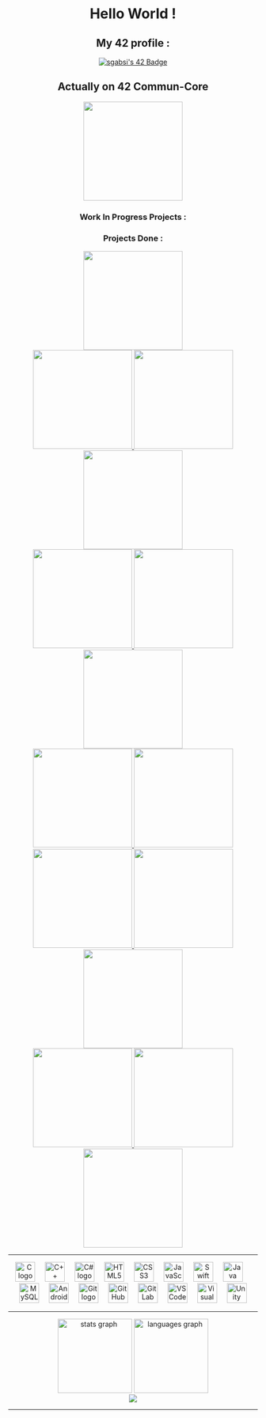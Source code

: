 <h1 align="center">Hello World ! </h1>

<h2 align="center">My 42 profile : </h2>

<div align="center">
  <a href="https://profile.intra.42.fr/users/sgabsi">  
    <img src="https://badge.mediaplus.ma/darkblue/sgabsi?1337Badge=off&UM6P=off" alt="sgabsi's 42 Badge" />
  </a>
</div>

<h2 align="center">Actually on 42 Commun-Core</h2>


<div align="center">
  <img height="200" src="./imgs/badges/common_coren.png" />
</div>

<h3 align="center">Work In Progress Projects :</h3>

<div align="center">
  
</div>

<h3 align="center">Projects Done :</h3>

<div align="center">
  <a href="https://github.com/sayfallahgabsi/libft">
    <img height="200" src="./imgs/badges/libftm.png" />
  </a>
</div>

<div align="center">
  <a href="https://github.com/sayfallahgabsi/ft_printf">
    <img height="200" src="./imgs/badges/ft_printfe.png" />
  </a>
  <a href="https://github.com/sayfallahgabsi/gnl-42">
    <img height="200" src="./imgs/badges/get_next_linem.png" />
  </a>
  <img height="200" src="./imgs/badges/born2beroote.png" />
</div>

<div align="center">
  <a href="https://github.com/sayfallahgabsi/push_swap">
    <img height="200" src="./imgs/badges/push_swape.png" />
  </a>
  <a href="https://github.com/sayfallahgabsi/so_long">
    <img height="200" src="./imgs/badges/so_longm.png" />
  </a>
  <a href="https://github.com/sayfallahgabsi/Minitalk">
    <img height="200" src="./imgs/badges/minitalkm.png" />
  </a>
</div>

<div align="center">
  <a href="https://github.com/LeSabreDeDieu/Minishell">
    <img height="200" src="./imgs/badges/minishellm.png" />
  </a>
  <a href="https://github.com/LeSabreDeDieu/philosopher">
    <img height="200" src="./imgs/badges/philosopherse.png" />
  </a>
</div>

<div align="center">
  <a href="https://github.com/sayfallahgabsi/Cub3D">
    <img height="200" src="./imgs/badges/cub3dm.png" />
  </a>
  <img height="200" src="./imgs/badges/netpracticem.png" />
  <a href="https://github.com/sayfallahgabsi/Module_cpp">
    <img height="200" src="./imgs/badges/cppm.png" />
  </a>
</div>

<div align="center">
  <a href="https://github.com/sayfallahgabsi/Webserv">
    <img height="200" src="./imgs/badges/webservm.png" />
  </a>
  <a href="https://github.com/sayfallahgabsi/Inception">
    <img height="200" src="./imgs/badges/inceptione.png" />
  </a>
</div>

<div align="center">
  <a href="https://github.com/Luma-3/ft_transcendence">
    <img height="200" src="./imgs/badges/ft_transcendencem.png" />
  </a>
</div>

---

<div align="center">
  <img src="https://cdn.jsdelivr.net/gh/devicons/devicon/icons/c/c-original.svg" height="40" alt="C logo" />
  <img width="12" />
  <img src="https://cdn.jsdelivr.net/gh/devicons/devicon/icons/cplusplus/cplusplus-original.svg" height="40" alt="C++ logo" />
  <img width="12" />
  <img src="https://cdn.jsdelivr.net/gh/devicons/devicon/icons/csharp/csharp-original.svg" height="40" alt="C# logo" />
  <img width="12" />
  <img src="https://cdn.jsdelivr.net/gh/devicons/devicon/icons/html5/html5-original.svg" height="40" alt="HTML5 logo" />
  <img width="12" />
  <img src="https://cdn.jsdelivr.net/gh/devicons/devicon/icons/css3/css3-original.svg" height="40" alt="CSS3 logo" />
  <img width="12" />
  <img src="https://cdn.jsdelivr.net/gh/devicons/devicon/icons/javascript/javascript-original.svg" height="40" alt="JavaScript logo" />
  <img width="12" />
  <img src="https://cdn.jsdelivr.net/gh/devicons/devicon/icons/swift/swift-original.svg" height="40" alt="Swift logo" />
  <img width="12" />
  <img src="https://cdn.jsdelivr.net/gh/devicons/devicon/icons/java/java-original.svg" height="40" alt="Java logo" />
  <img width="12" />
  <img src="https://cdn.jsdelivr.net/gh/devicons/devicon/icons/mysql/mysql-original.svg" height="40" alt="MySQL logo" />
  <img width="12" />
  <img src="https://cdn.jsdelivr.net/gh/devicons/devicon/icons/androidstudio/androidstudio-original.svg" height="40" alt="Android Studio logo" />
  <img width="12" />
  <img src="https://cdn.jsdelivr.net/gh/devicons/devicon/icons/git/git-original.svg" height="40" alt="Git logo" />
  <img width="12" />
  <img src="https://cdn.jsdelivr.net/gh/devicons/devicon/icons/github/github-original.svg" height="40" alt="GitHub logo" />
  <img width="12" />
  <img src="https://cdn.jsdelivr.net/gh/devicons/devicon/icons/gitlab/gitlab-original.svg" height="40" alt="GitLab logo" />
  <img width="12" />
  <img src="https://cdn.jsdelivr.net/gh/devicons/devicon/icons/vscode/vscode-original.svg" height="40" alt="VSCode logo" />
  <img width="12" />
  <img src="https://cdn.jsdelivr.net/gh/devicons/devicon/icons/visualstudio/visualstudio-plain.svg" height="40" alt="Visual Studio logo" />
  <img width="12" />
  <img src="https://cdn.jsdelivr.net/gh/devicons/devicon/icons/unity/unity-original.svg" height="40" alt="Unity logo" />
</div>

---

<div align="center">
  <img src="https://github-readme-stats.vercel.app/api?username=sayfallahgabsi&hide_title=false&hide_rank=false&show_icons=true&include_all_commits=true&count_private=true&disable_animations=false&theme=dracula&locale=en&hide_border=false&order=1" height="150" alt="stats graph" />
  <img src="https://github-readme-stats.vercel.app/api/top-langs?username=sayfallahgabsi&locale=en&hide_title=false&layout=compact&card_width=320&langs_count=5&theme=dracula&hide_border=false&order=2" height="150" alt="languages graph" />
</div>
<div align="center">
  <img src="https://profile-counter.glitch.me/LeSabreDeDieu/count.svg?" />
</div>

---
